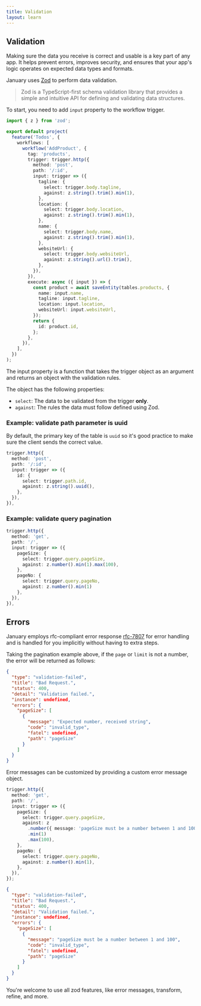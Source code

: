 ```yaml
---
title: Validation
layout: learn
---
```


## Validation

Making sure the data you receive is correct and usable is a key part of any app. It helps prevent errors, improves security, and ensures that your app's logic operates on expected data types and formats.

January uses [Zod](https://github.com/colinhacks/zod) to perform data validation.

> Zod is a TypeScript-first schema validation library that provides a simple and intuitive API for defining and validating data structures.

To start, you need to add `input` property to the workflow trigger.

```ts
import { z } from 'zod';

export default project(
  feature('Todos', {
    workflows: [
      workflow('AddProduct', {
        tag: 'products',
        trigger: trigger.http({
          method: 'post',
          path: '/:id',
          input: trigger => ({
            tagline: {
              select: trigger.body.tagline,
              against: z.string().trim().min(1),
            },
            location: {
              select: trigger.body.location,
              against: z.string().trim().min(1),
            },
            name: {
              select: trigger.body.name,
              against: z.string().trim().min(1),
            },
            websiteUrl: {
              select: trigger.body.websiteUrl,
              against: z.string().url().trim(),
            },
          }),
        }),
        execute: async ({ input }) => {
          const product = await saveEntity(tables.products, {
            name: input.name,
            tagline: input.tagline,
            location: input.location,
            websiteUrl: input.websiteUrl,
          });
          return {
            id: product.id,
          };
        },
      }),
    ],
  })
);
```

The input property is a function that takes the trigger object as an argument and returns an object with the validation rules.

The object has the following properties:

- `select`: The data to be validated from the trigger **only**.
- `against`: The rules the data must follow defined using Zod.

### Example: validate path parameter is uuid

By default, the primary key of the table is `uuid` so it's good practice to make sure the client sends the correct value.

```ts
trigger.http({
  method: 'post',
  path: '/:id',
  input: trigger => ({
    id: {
      select: trigger.path.id,
      against: z.string().uuid(),
    },
  }),
}),
```

### Example: validate query pagination

```ts
trigger.http({
  method: 'get',
  path: '/',
  input: trigger => ({
    pageSize: {
      select: trigger.query.pageSize,
      against: z.number().min(1).max(100),
    },
    pageNo: {
      select: trigger.query.pageNo,
      against: z.number().min(1)
    },
  }),
}),
```

## Errors

January employs rfc-compliant error response [rfc-7807](https://www.rfc-editor.org/rfc/rfc7807.html) for error handling and is handled for you implicitly without having to extra steps.

Taking the pagination example above, if the `page` or `limit` is not a number, the error will be returned as follows:

```json
{
  "type": "validation-failed",
  "title": "Bad Request.",
  "status": 400,
  "detail": "Validation failed.",
  "instance": undefined,
  "errors": {
    "pageSize": [
      {
        "message": "Expected number, received string",
        "code": "invalid_type",
        "fatel": undefined,
        "path": "pageSize"
      }
    ]
  }
}
```

Error messages can be customized by providing a custom error message object.

```ts
trigger.http({
  method: 'get',
  path: '/',
  input: trigger => ({
    pageSize: {
      select: trigger.query.pageSize,
      against: z
        .number({ message: 'pageSize must be a number between 1 and 100' })
        .min(1)
        .max(100),
    },
    pageNo: {
      select: trigger.query.pageNo,
      against: z.number().min(1),
    },
  }),
});
```

```json
{
  "type": "validation-failed",
  "title": "Bad Request.",
  "status": 400,
  "detail": "Validation failed.",
  "instance": undefined,
  "errors": {
    "pageSize": [
      {
        "message": "pageSize must be a number between 1 and 100",
        "code": "invalid_type",
        "fatel": undefined,
        "path": "pageSize"
      }
    ]
  }
}
```

You're welcome to use all zod features, like error messages, transform, refine, and more.
